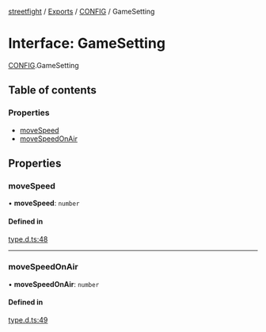 [streetfight](../README.md) / [Exports](../modules.md) / [CONFIG](../modules/CONFIG.md) / GameSetting

# Interface: GameSetting

[CONFIG](../modules/CONFIG.md).GameSetting

## Table of contents

### Properties

- [moveSpeed](CONFIG.GameSetting.md#movespeed)
- [moveSpeedOnAir](CONFIG.GameSetting.md#movespeedonair)

## Properties

### moveSpeed

• **moveSpeed**: `number`

#### Defined in

[type.d.ts:48](https://github.com/yan-930521/yan-930521.github.io/blob/7eab074/src/type.d.ts#L48)

___

### moveSpeedOnAir

• **moveSpeedOnAir**: `number`

#### Defined in

[type.d.ts:49](https://github.com/yan-930521/yan-930521.github.io/blob/7eab074/src/type.d.ts#L49)
